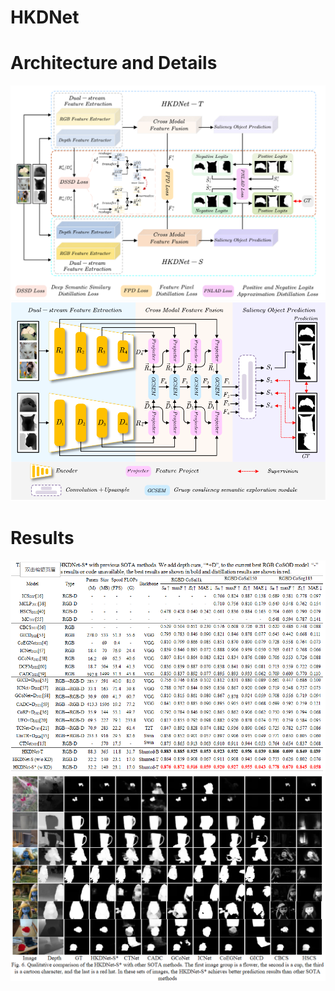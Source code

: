 # HKDNet



# Architecture and Details
![image](https://github.com/TzP2024/HKDNet/blob/main/fig/HKDNet-S.png)
![image](https://github.com/TzP2024/HKDNet/blob/main/fig/HKDNet.png)

# Results
![image](https://github.com/TzP2024/HKDNet/blob/main/fig/table.png)
![image](https://github.com/TzP2024/HKDNet/blob/main/fig/fig.png)
